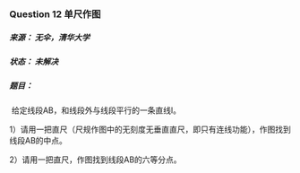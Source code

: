 ### Question 12  单尺作图

##### 来源：     无伞，清华大学

##### 状态：     未解决

##### 题目：

​    给定线段AB，和线段外与线段平行的一条直线l。

1）请用一把直尺（尺规作图中的无刻度无垂直直尺，即只有连线功能），作图找到线段AB的中点。

2）请用一把直尺，作图找到线段AB的六等分点。